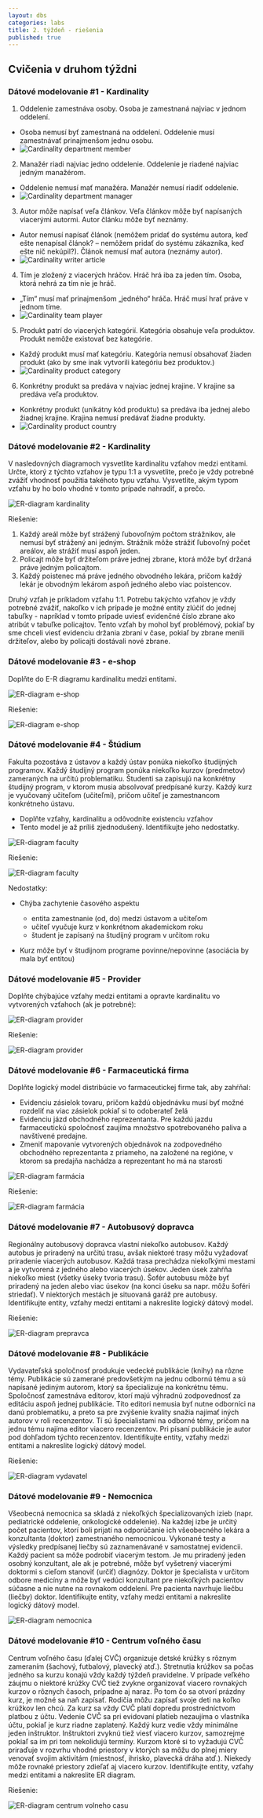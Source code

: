 ```yaml
---
layout: dbs
categories: labs
title: 2. týždeň - riešenia
published: true
---
```


## Cvičenia v druhom týždni

### Dátové modelovanie #1 - Kardinality

1. Oddelenie zamestnáva osoby. Osoba je zamestnaná najviac v jednom oddelení.
  * Osoba nemusí byť zamestnaná na oddelení. Oddelenie musí zamestnávať prinajmenšom jednu osobu.
  * ![Cardinality department member](/labs/files/lab02/osoba_oddelenie_kardinality.png "Kardinality pre oddelenie a osobu")

2. Manažér riadi najviac jedno oddelenie. Oddelenie je riadené najviac jedným manažérom.
  * Oddelenie nemusí mať manažéra. Manažér nemusí riadiť oddelenie.
  * ![Cardinality department manager](/labs/files/lab02/manazer_oddelenie_kardinality.png "Kardinality pre oddelenie a manažéra")

3. Autor môže napísať veľa článkov. Veľa článkov môže byť napísaných viacerými autormi. Autor článku môže byť neznámy.
  * Autor nemusí napísať článok (nemôžem pridať do systému autora, keď ešte nenapísal článok? – nemôžem pridať do systému zákazníka, keď ešte nič nekúpil?). Článok nemusí mať autora (neznámy autor).
  * ![Cardinality writer article](/labs/files/lab02/autor_clanok_kardinality.png "Kardinality pre autora a článok")

4. Tím je zložený z viacerých hráčov. Hráč hrá iba za jeden tím. Osoba, ktorá nehrá za tím nie je hráč.
  * „Tím“ musí mať prinajmenšom „jedného“ hráča. Hráč musí hrať práve v jednom tíme.
  * ![Cardinality team player](/labs/files/lab02/hrac_tim_kardinality.png "Kardinality pre hráča a tím")

5. Produkt patrí do viacerých kategórií. Kategória obsahuje veľa produktov. Produkt nemôže existovať bez kategórie.
  * Každý produkt musí mať kategóriu. Kategória nemusí obsahovať žiaden produkt (ako by sme inak vytvorili kategóriu bez produktov.)
  * ![Cardinality product category](/labs/files/lab02/produkt_kategoria_kardinality.png "Kardinality pre produkt a kategoriu")

6. Konkrétny produkt sa predáva v najviac jednej krajine. V krajine sa predáva veľa produktov.
  * Konkrétny produkt (unikátny kód produktu) sa predáva iba jednej alebo žiadnej krajine. Krajina nemusí predávať žiadne
  produkty.
  * ![Cardinality product country](/labs/files/lab02/produkt_krajina_kardinality.png "Kardinality pre produkt a krajinu")

### Dátové modelovanie #2 - Kardinality

V nasledovných diagramoch vysvetlite kardinalitu vzťahov medzi entitami. Určte, ktorý z týchto vzťahov
je typu 1:1 a vysvetlite, prečo je vždy potrebné zvážiť vhodnosť použitia takéhoto typu vzťahu. Vysvetlite, 
akým typom vzťahu by ho bolo vhodné v tomto prípade nahradiť, a prečo.

![ER-diagram kardinality](/labs/files/lab02/kardinality_zadanie.png "E-R diagram kardinality")

Riešenie:

1. Každý areál môže byť strážený ľubovoľným počtom strážnikov, ale nemusí byť strážený ani jedným.
Strážnik môže strážiť ľubovoľný počet areálov, ale strážiť musí aspoň jeden.
2. Policajt môže byť držiteľom práve jednej zbrane, ktorá môže byť držaná práve jedným policajtom.
3. Každý poistenec má práve jedného obvodného lekára, pričom každý lekár je obvodným lekárom aspoň jedného
alebo viac poistencov.

Druhý vzťah je príkladom vzťahu 1:1. Potrebu takýchto vzťahov je vždy potrebné zvážiť, nakoľko v ich prípade je možné entity zlúčiť
do jednej tabuľky - napríklad v tomto prípade uviesť evidenčné číslo zbrane ako atribút v tabuľke policajtov.
Tento vzťah by mohol byť problémový, pokiaľ by sme chceli viesť evidenciu držania zbraní v čase, pokiaľ by zbrane menili držiteľov,
alebo by policajti dostávali nové zbrane.

### Dátové modelovanie #3 - e-shop

Doplňte do E-R diagramu kardinalitu medzi entitami.

![ER-diagram e-shop](/labs/files/lab02/e-shop_zadanie.png "E-R diagram e-shop - zadanie")

Riešenie:

![ER-diagram e-shop](/labs/files/lab02/e-shop_riesenie.png "E-R diagram e-shop - riešenie")

### Dátové modelovanie #4 - Štúdium

Fakulta pozostáva z ústavov a každý ústav ponúka niekoľko študijných programov.
Každý študijný program ponúka niekoľko kurzov (predmetov) zameraných na určitú problematiku.
Študenti sa zapisujú na konkrétny študijný program, v ktorom musia absolvovať predpísané kurzy.
Každý kurz je vyučovaný učiteľom (učiteľmi), pričom učiteľ je zamestnancom konkrétneho ústavu.

* Doplňte vzťahy, kardinalitu a odôvodnite existenciu vzťahov
* Tento model je až príliš zjednodušený. Identifikujte jeho nedostatky.

![ER-diagram faculty](/labs/files/lab02/studium_zadanie.png "E-R diagram štúdium - zadanie")

Riešenie:

![ER-diagram faculty](/labs/files/lab02/studium_riesenie.png "E-R diagram štúdium - riešenie")

Nedostatky:

* Chýba zachytenie časového aspektu 
  * entita zamestnanie (od, do) medzi ústavom a učiteľom
  * učiteľ vyučuje kurz v konkrétnom akademickom roku
  * študent je zapísaný na študijný program v určitom roku

* Kurz môže byť v študijnom programe povinne/nepovinne (asociácia by mala byť entitou)

### Dátové modelovanie #5 - Provider
Doplňte chýbajúce vzťahy medzi entitami a opravte kardinalitu vo vytvorených vzťahoch (ak je potrebné):

![ER-diagram provider](/labs/files/lab02/poskytovatel_zadanie.png "E-R diagram provider - zadanie")

Riešenie:

![ER-diagram provider](/labs/files/lab02/poskytovatel_riesenie.png "E-R diagram provider - riešenie")

### Dátové modelovanie #6 - Farmaceutická firma

Doplňte logický model distribúcie vo farmaceutickej firme tak, aby zahŕňal:

* Evidenciu zásielok tovaru, pričom každú objednávku musí byť možné rozdeliť na viac zásielok pokiaľ si to odoberateľ želá
* Evidenciu jázd obchodného reprezentanta. Pre každú jazdu farmaceutickú spoločnosť zaujíma množstvo spotrebovaného paliva a navštívené predajne.
* Zmeniť mapovanie vytvorených objednávok na zodpovedného obchodného reprezentanta z priameho, na založené na regióne, v ktorom
sa predajňa nachádza a reprezentant ho má na starosti

![ER-diagram farmácia](/labs/files/lab02/farmacia_zadanie.png "E-R diagram farmácia")

Riešenie:

![ER-diagram farmácia](/labs/files/lab02/farmacia_riesenie.png "E-R diagram farmácia")


### Dátové modelovanie #7 - Autobusový dopravca

Regionálny autobusový dopravca vlastní niekoľko autobusov. Každý autobus je priradený na určitú
trasu, avšak niektoré trasy môžu vyžadovať priradenie viacerých autobusov. Každá trasa prechádza
niekoľkými mestami a je vytvorená z jedného alebo viacerých úsekov. Jeden úsek zahŕňa niekoľko
miest (všetky úseky tvoria trasu). Šofér autobusu môže byť priradený na jeden alebo viac úsekov (na
konci úseku sa napr. môžu šoféri striedať). V niektorých mestách je situovaná garáž pre autobusy.
Identifikujte entity, vzťahy medzi entitami a nakreslite logický dátový model.

Riešenie:

![ER-diagram prepravca](/labs/files/lab02/prepravca_riesenie.png "E-R diagram prepravca - riešenie")


### Dátové modelovanie #8 - Publikácie

Vydavateľská spoločnosť produkuje vedecké publikácie (knihy) na rôzne témy. Publikácie sú
zamerané predovšetkým na jednu odbornú tému a sú napísané jediným autorom, ktorý sa
špecializuje na konkrétnu tému. Spoločnosť zamestnáva editorov, ktorí majú výhradnú zodpovednosť
za editáciu aspoň jednej publikácie. Títo editori nemusia byť nutne odborníci na danú problematiku,
a preto sa pre zvýšenie kvality snažia najímať iných autorov v roli recenzentov. Tí sú špecialistami na
odborné témy, pričom na jednu tému najíma editor viacero recenzentov. Pri písaní publikácie je
autor pod dohľadom týchto recenzentov. Identifikujte entity, vzťahy medzi entitami a nakreslite logický dátový model.

Riešenie:

![ER-diagram vydavatel](/labs/files/lab02/vydavatel_riesenie.png "E-R vydavatel - riešenie")


### Dátové modelovanie #9 - Nemocnica

Všeobecná nemocnica sa skladá z niekoľkých špecializovaných izieb (napr. pediatrické oddelenie,
onkologické oddelenie). Na každej izbe je určitý počet pacientov, ktorí boli prijatí na odporúčanie ich
všeobecného lekára a konzultanta (doktor) zamestnaného nemocnicou. Vykonané testy a výsledky
predpísanej liečby sú zaznamenávané v samostatnej evidencii. Každý pacient sa môže podrobiť
viacerým testom. Je mu priradený jeden osobný konzultant, ale ak je potrebné, môže byť vyšetrený
viacerými doktormi s cieľom stanoviť (určiť) diagnózy. Doktor je špecialista v určitom odbore
medicíny a môže byť vedúci konzultant pre niekoľkých pacientov súčasne a nie nutne na rovnakom
oddelení. Pre pacienta navrhuje liečbu (liečby) doktor. Identifikujte entity, vzťahy medzi entitami
a nakreslite logický dátový model.

![ER-diagram nemocnica](/labs/files/lab02/nemocnica_riesenie.png "E-R nemocnica - riešenie")


### Dátové modelovanie #10 - Centrum voľného času

Centrum voľného času (ďalej CVČ) organizuje detské krúžky s rôznym zameraním (šachový, futbalový, plavecký atď.). 
Stretnutia krúžkov sa počas jedného sa kurzu konajú vždy každý týždeň pravidelne. V prípade veľkého záujmu o niektoré 
krúžky CVČ tiež zvykne organizovať viacero rovnakých kurzov o rôznych časoch, prípadne aj naraz. Po tom čo sa otvorí prázdny kurz,
je možné sa naň zapísať. Rodičia môžu zapísať svoje deti na koľko krúžkov len chcú. Za kurz sa vždy CVČ platí dopredu prostredníctvom platbou z účtu.
Vedenie CVČ sa pri evidovaní platieb nezaujíma o vlastníka účtu, pokiaľ je kurz riadne zaplatený.
Každý kurz vedie vždy minimálne jeden inštruktor. Inštruktori zvyknú tiež viesť viacero kurzov, 
samozrejme pokiaľ sa im pri tom nekolidujú termíny. Kurzom ktoré si to vyžadujú CVČ priraďuje v rozvrhu vhodné priestory 
v ktorých sa môžu do plnej miery venovať svojim aktivitám (miestnosť, ihrisko, plavecká dráha atď.). Niekedy môže rovnaké priestory zdieľať 
aj viacero kurzov. Identifikujte entity, vzťahy medzi entitami a nakreslite ER diagram.

Riešenie:

![ER-diagram centrum volneho casu](/labs/files/lab02/cvc_riesenie.png "E-R centrum volneho casu")

